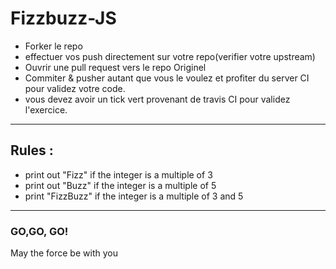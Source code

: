 # Fizzbuzz-JS

  + Forker le repo
  + effectuer vos push directement sur votre repo(verifier votre upstream)
  + Ouvrir une pull request vers le repo Originel
  + Commiter & pusher autant que vous le voulez et profiter du server CI pour validez votre code. 
  + vous devez avoir un tick vert provenant de travis CI pour validez l'exercice.
---
## Rules :
- print out "Fizz" if the integer is a multiple of 3
- print out "Buzz" if the integer is a multiple of 5
- print "FizzBuzz" if the integer is a multiple of 3 and 5
 
---
### GO,GO, GO!

May the force be with you 
